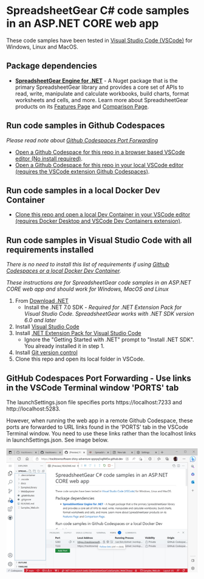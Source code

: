 # SpreadsheetGear C# code samples in an ASP.NET CORE web app #

These code samples have been tested in [Visual Studio Code (VSCode)](https://code.visualstudio.com/) for Windows, Linux and MacOS.

## Package dependencies ##
*   **[SpreadsheetGear Engine for .NET](https://www.nuget.org/packages/SpreadsheetGear/9.1.44-beta)** - A Nuget package that is the primary SpreadsheetGear library and provides a core set of APIs to read, write, manipulate and calculate workbooks, build charts, format worksheets and cells, and more. Learn more about SpreadsheetGear products on its [Features Page](https://www.spreadsheetgear.com/Products/Features) and [Comparison Page](https://www.spreadsheetgear.com/Products/Compare).

## Run code samples in Github Codespaces ##
*Please read note about [Github Codespaces Port Forwarding](#github-codespaces-port-forwarding---use-links-in-the-vscode-terminal-window-ports-tab)*
- [Open a Github Codespace for this repo in a browser based VSCode editor (No install required)](./docs/SampleCodeInVSCode.md#open-a-github-codespace-for-this-repo-in-a-browser-based-vscode-editor-no-install-required).
- [Open a Github Codespace for this repo in your local VSCode editor (requires the VSCode extension Github Codespaces)](./docs/SampleCodeInVSCode.md#open-a-github-codespace-for-this-repo-in-your-local-vscode-editor-only-requires-the-vscode-extension-github-codespaces).

## Run code samples in a local Docker Dev Container ##
- [Clone this repo and open a local Dev Container in your VSCode editor (requires Docker Desktop and VSCode Dev Containers extension)](./docs/SampleCodeInVSCode.md#clone-this-repo-and-use-its-devcontainer-configuration-in-your-local-vscode-editor-requires-docker-desktop-and-vscode-dev-containers-extension).

## Run code samples in Visual Studio Code with all requirements installed ##

*There is no need to install this list of requirements if using [Github Codespaces or a local Docker Dev Container](#run-code-samples-in-github-codespaces-or-a-local-docker-dev-container).*

*These instructions are for SpreadsheetGear code samples in an ASP.NET CORE web app and should work for Windows, MacOS and Linux*

1. From [Download .NET](https://dotnet.microsoft.com/en-us/download)
    - Install the .NET 7.0 SDK - *Required for .NET Extension Pack for Visual Studio Code. SpreadsheetGear works with .NET SDK version 6.0 and later*
2. Install [Visual Studio Code](https://code.visualstudio.com/)
3. Install [.NET Extension Pack for Visual Studio Code](https://marketplace.visualstudio.com/items?itemName=ms-dotnettools.vscode-dotnet-pack)
    - Ignore the "Getting Started with .NET" prompt to "Install .NET SDK". You already installed it in step 1.
4. Install [Git version control](https://git-scm.com/download)
5. Clone this repo and open its local folder in VSCode.


## GitHub Codespaces Port Forwarding - Use links in the VSCode Terminal window 'PORTS' tab ##

The launchSettings.json file specifies ports https://localhost:7233 and http://localhost:5283. 

However, when running the web app in a remote Github Codespace, these ports are forwarded to URL links found in the 'PORTS' tab in the VSCode Terminal window. You need to use these links rather than the localhost links in launchSettings.json. See image below.

![Image](docs/images/VSCodeInBrowserPortForwarding.jpg)
